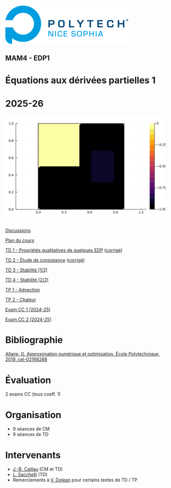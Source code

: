 ![PNS](logo-pns.png)
## MAM4 - EDP1
# Équations aux dérivées partielles 1
# 2025-26

![](heat.gif)

[Discussions](https://github.com/pns-mam/edp1/discussions/1)

[Plan du cours](cm/cm.md)

[TD 1 - Propriétés qualitatives de quelques EDP](td1/td1.pdf)
([corrigé](td1/td1-corr.pdf))

[TD 2 - Étude de consistance](td2/td2.pdf)
([corrigé](td2/td2-corr.pdf))

[TD 3 - Stabilité (1/2)](td3/td3.pdf)

[TD 4 - Stabilité (2/2)](td4/td4.pdf)

[TP 1 - Advection](tp1/tp1.md)

[TP 2 - Chaleur](tp2/tp2.md)

[Exam CC 1 (2024-25)](exam-cc1-old/exam-cc1-corr.pdf)

[Exam CC 2 (2024-25)](exam-cc2-old/exam-cc2.pdf)

# Bibliographie
[Allaire, G. Approximation numérique et optimisation. École Polytechnique, 2019. cel-02168288](https://hal.science/cel-02168288/document)

# Évaluation
2 exams CC (tous coeff. 1)

# Organisation
- 9 séances de CM
- 9 séances de TD

# Intervenants
- [J.-B. Caillau](mailto:jean-baptiste.caillau@univ-cotedazur.fr) (CM et TD)
- [L. Sacchelli](mailto:ludovic.sacchelli@univ-cotedazur.fr) (TD)
- Remerciements à [V. Dolean](https://www.tue.nl/en/research/researchers/victorita-dolean-maini) pour certains textes de TD / TP
